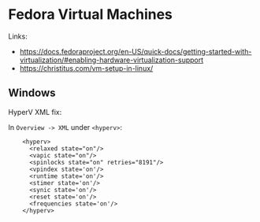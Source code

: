 # Fedora Virtual Machines
Links:

- https://docs.fedoraproject.org/en-US/quick-docs/getting-started-with-virtualization/#enabling-hardware-virtualization-support
- https://christitus.com/vm-setup-in-linux/

## Windows
HyperV XML fix:

In `Overview -> XML` under `<hyperv>`:

```
    <hyperv>
      <relaxed state="on"/>
      <vapic state="on"/>
      <spinlocks state="on" retries="8191"/>
      <vpindex state='on'/>
      <runtime state='on'/>
      <stimer state='on'/>
      <synic state='on'/>
      <reset state='on'/>
      <frequencies state='on'/>
    </hyperv>
```
